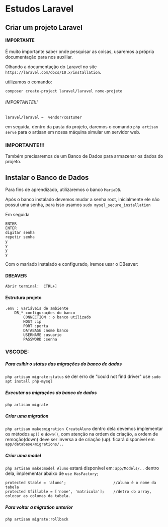 # Estudos Laravel

## Criar um  projeto Laravel

#### IMPORTANTE
É muito importante saber onde pesquisar as coisas, usaremos a própria documentação para nos auxiliar.

Olhando a documentação do Laravel no site ```https://laravel.com/docs/10.x/installation```.

 utilizamos o comando:

 ```
 composer create-project laravel/laravel nome-projeto
 ```

 ###### IMPORTANTE!!! 
 ```laravel/laravel =  vendor/costumer```

 em seguida, dentro da pasta do projeto, daremos o comando  ```php artisan  serve``` para o artisan em nossa máquina simular um servidor web.

 ### IMPORTANTE!!!
 Também precisaremos de um Banco de Dados para armazenar os dados do projeto.

## Instalar o Banco de Dados

 Para fins de aprendizado, utilizaremos o banco ```MariaDB```.

 Após o banco instalado devemos mudar a senha root, inicialmente ele não possui uma senha, para isso usamos ```sudo mysql_secure_installation```

 Em seguida 
```
ENTER
ENTER
digitar senha
repetir senha
y
y
y
y
```

Com o mariadb instalado e configurado, iremos usar o DBeaver:

#### DBEAVER:
```
Abrir terminal:  CTRL+]
```



#### Estrutura projeto

```
.env : variáveis de ambiente
    DB_* configurações do banco
        CONNECTION : o banco utilizado
        HOST :ip
        PORT :porta
        DATABASE :nome banco
        USERNAME :usuario
        PASSWORD :senha

```


### VSCODE:

##### Para exibir o status das migrações do banco de dados
```php artisan migrate:status``` 
se der erro de "could not find driver" use 
```sudo apt install php-mysql```


##### Executar as migrações do banco de dados
```php artisan migrate```


##### Criar uma migration
```php artisan make:migration CreateAluno```
dentro dela devemos implementar os métodos ```up()``` e ```down()```, com atenção na ordem de criação, a ordem de remoção(down) deve ser inversa a de criação (up). 
ficará disponível em `app/database/migrations/..`

##### Criar uma model
`php artisan make:model Aluno`
estará disponível em: `app/Models/..`
dentro dela, implementar abaixo de `use HasFactory;`

```
protected $table = 'aluno';                     //aluno é o nome da tabela
protected $fillable = ['nome', 'matricula'];    //detro do array, colocar as colunas da tabela.
```

##### Para voltar a migration anterior

```php artisan migrate:rollback``` 




